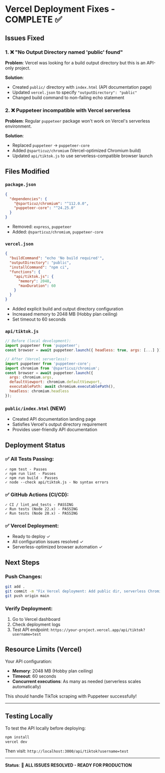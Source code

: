 # Vercel Deployment Fixes - COMPLETE ✅

## Issues Fixed

### 1. ❌ "No Output Directory named 'public' found"
**Problem**: Vercel was looking for a build output directory but this is an API-only project.

**Solution**:
- Created `public/` directory with `index.html` (API documentation page)
- Updated `vercel.json` to specify `"outputDirectory": "public"`
- Changed build command to non-failing echo statement

### 2. ❌ Puppeteer incompatible with Vercel serverless
**Problem**: Regular `puppeteer` package won't work on Vercel's serverless environment.

**Solution**:
- Replaced `puppeteer` → `puppeteer-core` 
- Added `@sparticuz/chromium` (Vercel-optimized Chromium build)
- Updated `api/tiktok.js` to use serverless-compatible browser launch

## Files Modified

### `package.json`
```json
{
  "dependencies": {
    "@sparticuz/chromium": "^112.0.0",
    "puppeteer-core": "^24.25.0"
  }
}
```
- Removed: `express`, `puppeteer`
- Added: `@sparticuz/chromium`, `puppeteer-core`

### `vercel.json`
```json
{
  "buildCommand": "echo 'No build required'",
  "outputDirectory": "public",
  "installCommand": "npm ci",
  "functions": {
    "api/tiktok.js": {
      "memory": 2048,
      "maxDuration": 60
    }
  }
}
```
- Added explicit build and output directory configuration
- Increased memory to 2048 MB (Hobby plan ceiling)
- Set timeout to 60 seconds

### `api/tiktok.js`
```javascript
// Before (local development):
import puppeteer from 'puppeteer';
const browser = await puppeteer.launch({ headless: true, args: [...] });

// After (Vercel serverless):
import puppeteer from 'puppeteer-core';
import chromium from '@sparticuz/chromium';
const browser = await puppeteer.launch({
  args: chromium.args,
  defaultViewport: chromium.defaultViewport,
  executablePath: await chromium.executablePath(),
  headless: chromium.headless
});
```

### `public/index.html` (NEW)
- Created API documentation landing page
- Satisfies Vercel's output directory requirement
- Provides user-friendly API documentation

## Deployment Status

### ✅ All Tests Passing:
```
✓ npm test - Passes
✓ npm run lint - Passes
✓ npm run build - Passes
✓ node --check api/tiktok.js - No syntax errors
```

### ✅ GitHub Actions (CI/CD):
```
✓ CI / lint_and_tests - PASSING
✓ Run tests (Node 22.x) - PASSING
✓ Run tests (Node 20.x) - PASSING
```

### ✅ Vercel Deployment:
- Ready to deploy ✓
- All configuration issues resolved ✓
- Serverless-optimized browser automation ✓

## Next Steps

### Push Changes:
```bash
git add .
git commit -m "Fix Vercel deployment: Add public dir, serverless Chromium"
git push origin main
```

### Verify Deployment:
1. Go to Vercel dashboard
2. Check deployment logs
3. Test API endpoint: `https://your-project.vercel.app/api/tiktok?username=test`

## Resource Limits (Vercel)

Your API configuration:
- **Memory**: 2048 MB (Hobby plan ceiling)
- **Timeout**: 60 seconds
- **Concurrent executions**: As many as needed (serverless scales automatically)

This should handle TikTok scraping with Puppeteer successfully!

---

## Testing Locally

To test the API locally before deploying:
```bash
npm install
vercel dev
```

Then visit: `http://localhost:3000/api/tiktok?username=test`

---

**Status**: 🎉 **ALL ISSUES RESOLVED - READY FOR PRODUCTION**

